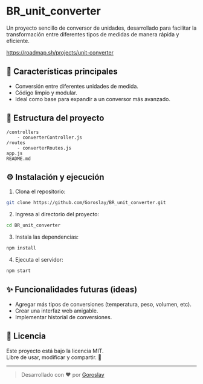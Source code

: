 # BR_unit_converter

Un proyecto sencillo de conversor de unidades, desarrollado para facilitar la transformación entre diferentes tipos de medidas de manera rápida y eficiente.

https://roadmap.sh/projects/unit-converter

## 🚀 Características principales

- Conversión entre diferentes unidades de medida.
- Código limpio y modular.
- Ideal como base para expandir a un conversor más avanzado.

## 📂 Estructura del proyecto

```
/controllers
    - converterController.js
/routes
    - converterRoutes.js
app.js
README.md
```

## ⚙️ Instalación y ejecución

1. Clona el repositorio:

```bash
git clone https://github.com/Goroslay/BR_unit_converter.git
```

2. Ingresa al directorio del proyecto:

```bash
cd BR_unit_converter
```

3. Instala las dependencias:

```bash
npm install
```

4. Ejecuta el servidor:

```bash
npm start
```

## ✨ Funcionalidades futuras (ideas)

- Agregar más tipos de conversiones (temperatura, peso, volumen, etc).
- Crear una interfaz web amigable.
- Implementar historial de conversiones.

## 📄 Licencia

Este proyecto está bajo la licencia MIT.  
Libre de usar, modificar y compartir. 🚀

---

> Desarrollado con ❤️ por [Goroslay](https://github.com/Goroslay)

